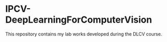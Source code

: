 # IPCV-DeepLearningForComputerVision
This repository contains my lab works developed during the DLCV course.
